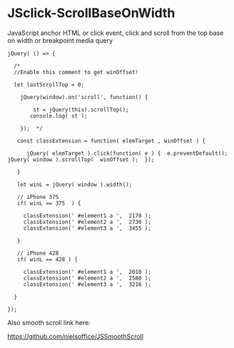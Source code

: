 # JSclick-ScrollBaseOnWidth
JavaScript anchor HTML or click event, click and scroll from the top base on width or breakpoint media query 

```JS
jQuery( () => {
	
  /*
  //Enable this comment to get winOffset!
 
  let lastScrollTop = 0;
     
	jQuery(window).on('scroll', function() {
		
        st = jQuery(this).scrollTop();
       console.log( st ); 
		
    });  */ 

   const classExtension = function( elemTarget , winOffset ) {
		
	  jQuery( elemTarget ).click(function( e ) {  e.preventDefault(); jQuery( window ).scrollTop(  winOffset );  });
	
   }
	
   let winL = jQuery( window ).width();	

   // iPhone 375 
   if( winL == 375  ) {
	
     classExtension(' #element1 a ',  2170 );
     classExtension(' #element2 a ',  2730 );
     classExtension(' #element3 a ',  3455 );
	  
   }

   // iPhone 428 
   if( winL == 428 ) {
	
     classExtension(' #element1 a ',  2010 );
     classExtension(' #element2 a ',  2580 );
     classExtension(' #element3 a ',  3216 );
	  
  }
	
});

```
Also smooth scroll link here:

https://github.com/nielsoffice/JSSmoothScroll 


